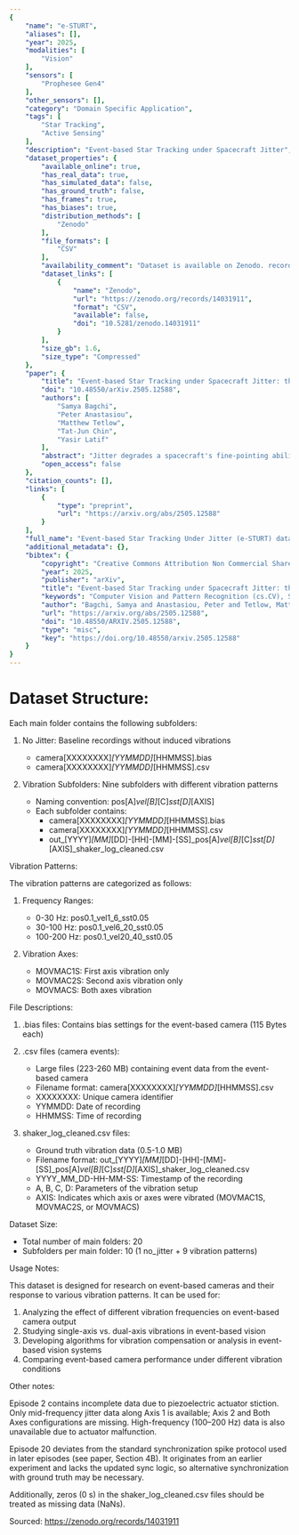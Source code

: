 ```yaml
---
{
    "name": "e-STURT",
    "aliases": [],
    "year": 2025,
    "modalities": [
        "Vision"
    ],
    "sensors": [
        "Prophesee Gen4"
    ],
    "other_sensors": [],
    "category": "Domain Specific Application",
    "tags": [
        "Star Tracking",
        "Active Sensing"
    ],
    "description": "Event-based Star Tracking under Spacecraft Jitter",
    "dataset_properties": {
        "available_online": true,
        "has_real_data": true,
        "has_simulated_data": false,
        "has_ground_truth": false,
        "has_frames": true,
        "has_biases": true,
        "distribution_methods": [
            "Zenodo"
        ],
        "file_formats": [
            "CSV"
        ],
        "availability_comment": "Dataset is available on Zenodo. record is publicly accessible, but files are restricted to users with access.",
        "dataset_links": [
            {
                "name": "Zenodo",
                "url": "https://zenodo.org/records/14031911",
                "format": "CSV",
                "available": false,
                "doi": "10.5281/zenodo.14031911"
            }
        ],
        "size_gb": 1.6,
        "size_type": "Compressed"
    },
    "paper": {
        "title": "Event-based Star Tracking under Spacecraft Jitter: the e-STURT Dataset",
        "doi": "10.48550/arXiv.2505.12588",
        "authors": [
            "Samya Bagchi",
            "Peter Anastasiou",
            "Matthew Tetlow",
            "Tat-Jun Chin",
            "Yasir Latif"
        ],
        "abstract": "Jitter degrades a spacecraft's fine-pointing ability required for optical communication, earth observation, and space domain awareness. Development of jitter estimation and compensation algorithms requires high-fidelity sensor observations representative of on-board jitter. In this work, we present the Event-based Star Tracking Under Jitter (e-STURT) dataset -- the first event camera based dataset of star observations under controlled jitter conditions. Specialized hardware employed for the dataset emulates an event-camera undergoing on-board jitter. While the event camera provides asynchronous, high temporal resolution star observations, systematic and repeatable jitter is introduced using a micrometer accurate piezoelectric actuator. Various jitter sources are simulated using distinct frequency bands and utilizing both axes of motion. Ground-truth jitter is captured in hardware from the piezoelectric actuator. The resulting dataset consists of 200 sequences and is made publicly available. This work highlights the dataset generation process, technical challenges and the resulting limitations. To serve as a baseline, we propose a high-frequency jitter estimation algorithm that operates directly on the event stream. The e-STURT dataset will enable the development of jitter aware algorithms for mission critical event-based space sensing applications.",
        "open_access": false
    },
    "citation_counts": [],
    "links": [
        {
            "type": "preprint",
            "url": "https://arxiv.org/abs/2505.12588"
        }
    ],
    "full_name": "Event-based Star Tracking Under Jitter (e-STURT) dataset",
    "additional_metadata": {},
    "bibtex": {
        "copyright": "Creative Commons Attribution Non Commercial Share Alike 4.0 International",
        "year": 2025,
        "publisher": "arXiv",
        "title": "Event-based Star Tracking under Spacecraft Jitter: the e-STURT Dataset",
        "keywords": "Computer Vision and Pattern Recognition (cs.CV), Signal Processing (eess.SP), FOS: Computer and information sciences, FOS: Computer and information sciences, FOS: Electrical engineering, electronic engineering, information engineering, FOS: Electrical engineering, electronic engineering, information engineering",
        "author": "Bagchi, Samya and Anastasiou, Peter and Tetlow, Matthew and Chin, Tat-Jun and Latif, Yasir",
        "url": "https://arxiv.org/abs/2505.12588",
        "doi": "10.48550/ARXIV.2505.12588",
        "type": "misc",
        "key": "https://doi.org/10.48550/arxiv.2505.12588"
    }
}
---
```


# Dataset Structure:

Each main folder contains the following subfolders:

1. No Jitter: Baseline recordings without induced vibrations
   - camera[XXXXXXXX]_[YYMMDD]_[HHMMSS].bias 
   - camera[XXXXXXXX]_[YYMMDD]_[HHMMSS].csv 

2. Vibration Subfolders: Nine subfolders with different vibration patterns
   - Naming convention: pos[A]_vel[B]_[C]_sst[D]_[AXIS]
   - Each subfolder contains:
     - camera[XXXXXXXX]_[YYMMDD]_[HHMMSS].bias 
     - camera[XXXXXXXX]_[YYMMDD]_[HHMMSS].csv 
     - out_[YYYY]_[MM]_[DD]-[HH]-[MM]-[SS]_pos[A]_vel[B]_[C]_sst[D]_[AXIS]_shaker_log_cleaned.csv 

Vibration Patterns:

The vibration patterns are categorized as follows:

1. Frequency Ranges:
   - 0-30 Hz: pos0.1_vel1_6_sst0.05
   - 30-100 Hz: pos0.1_vel6_20_sst0.05
   - 100-200 Hz: pos0.1_vel20_40_sst0.05

2. Vibration Axes:
   - MOVMAC1S: First axis vibration only
   - MOVMAC2S: Second axis vibration only
   - MOVMACS: Both axes vibration

File Descriptions:

1. .bias files: Contains bias settings for the event-based camera (115 Bytes each)

2. .csv files (camera events):
   - Large files (223-260 MB) containing event data from the event-based camera
   - Filename format: camera[XXXXXXXX]_[YYMMDD]_[HHMMSS].csv
   - XXXXXXXX: Unique camera identifier
   - YYMMDD: Date of recording
   - HHMMSS: Time of recording

3. shaker_log_cleaned.csv files:
   - Ground truth vibration data (0.5-1.0 MB)
   - Filename format: out_[YYYY]_[MM]_[DD]-[HH]-[MM]-[SS]_pos[A]_vel[B]_[C]_sst[D]_[AXIS]_shaker_log_cleaned.csv
   - YYYY_MM_DD-HH-MM-SS: Timestamp of the recording
   - A, B, C, D: Parameters of the vibration setup
   - AXIS: Indicates which axis or axes were vibrated (MOVMAC1S, MOVMAC2S, or MOVMACS)

Dataset Size:

- Total number of main folders: 20
- Subfolders per main folder: 10 (1 no_jitter + 9 vibration patterns)

Usage Notes:

This dataset is designed for research on event-based cameras and their response to various vibration patterns. It can be used for:

1. Analyzing the effect of different vibration frequencies on event-based camera output
2. Studying single-axis vs. dual-axis vibrations in event-based vision
3. Developing algorithms for vibration compensation or analysis in event-based vision systems
4. Comparing event-based camera performance under different vibration conditions

Other notes:


Episode 2 contains incomplete data due to piezoelectric actuator stiction. Only mid-frequency jitter data along Axis 1 is available; Axis 2 and Both Axes configurations are missing. High-frequency (100–200 Hz) data is also unavailable due to actuator malfunction.

Episode 20 deviates from the standard synchronization spike protocol used in later episodes (see paper, Section 4B). It originates from an earlier experiment and lacks the updated sync logic, so alternative synchronization with ground truth may be necessary.

Additionally, zeros (0 s) in the shaker_log_cleaned.csv files should be treated as missing data (NaNs).

Sourced: https://zenodo.org/records/14031911